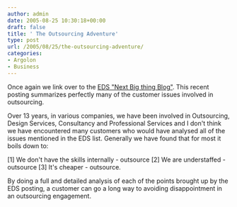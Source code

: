 ```yaml
---
author: admin
date: 2005-08-25 10:30:18+00:00
draft: false
title: ' The Outsourcing Adventure'
type: post
url: /2005/08/25/the-outsourcing-adventure/
categories:
- Argolon
- Business
---
```


Once again we link over to the [EDS "Next Big thing Blog"](http://eds.com/sites/cs/blogs/eds_next_big_thing_blog/archive/2005/08/22/8084.aspx). This recent posting summarizes perfectly many of the customer issues involved in outsourcing. 

Over 13 years, in various companies, we have been involved in Outsourcing, Design Services, Consultancy and Professional Services and I don't think we have encountered many customers who would have analysed all of the issues mentioned in the EDS list. Generally we have found that for most it boils down to:

[1] We don't have the skills internally - outsource
[2] We are understaffed - outsource
[3] It's cheaper - outsource.

By doing a full and detailed analysis of each of the points brought up by the EDS posting, a customer can go a long way to avoiding disappointment in an outsourcing engagement.
 
